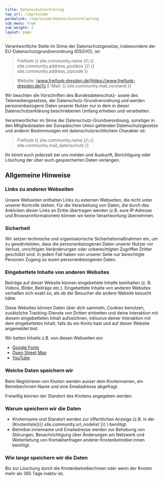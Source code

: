 ```yaml
---
title: Datenschutzerklärung
top_url: /impressum/
permalink: /impressum/datenschutzerklaerung
sub_menu: true
sub_weight: 2
layout: page
---
```


Verantwortliche Stelle im Sinne der Datenschutzgesetze, insbesondere der EU-Datenschutzgrundverordnung (DSGVO), ist:

> Freifunk {{ site.community.name }}\\
> {{ site.community.address_postbox }}\\
> {{ site.community.address_zipcode }}

> Website: [www.freifunk-dresden.de](https://www.freifunk-dresden.de/)\\
> E-Mail: {{ site.community.mail_vorstand }}

Wir beachten die Vorschriften des Bundesdatenschutz- sowie des Telemediengesetzes, der Datenschutz-Grundverordnung und werden personenbezogene Daten unserer Nutzer nur in dem in dieser Datenschutzerklärung beschriebenen Umfang erheben und verarbeiten.

Verantwortlicher im Sinne der Datenschutz-Grundverordnung, sonstiger in den Mitgliedstaaten der Europäischen Union geltenden Datenschutzgesetze und anderer Bestimmungen mit datenschutzrechtlichem Charakter ist:

> Freifunk {{ site.community.name }}\\
> {{ site.community.mail_datenschutz }}

Ihr könnt euch jederzeit bei uns melden und Auskunft, Berichtigung oder Löschung der über euch gespeicherten Daten verlangen.

## Allgemeine Hinweise
### Links zu anderen Webseiten

Unsere Webseiten enthalten Links zu externen Webseiten, die nicht unter unserer Kontrolle stehen. Für die Verarbeitung von Daten, die durch das Anklicken dieser Links an Dritte übertragen werden (z.B. eure IP-Adresse und Browserinformationen) können wir keine Verantwortung übernehmen.

### Sicherheit

Wir setzen technische und organisatorische Sicherheitsmaßnahmen ein, um zu gewährleisten, dass die personenbezogenen Daten unserer Nutzer vor Verlust, unrichtigen Veränderungen oder unberechtigten Zugriffen Dritter geschützt sind. In jedem Fall haben von unserer Seite nur berechtigte Personen Zugang zu euren personenbezogenen Daten.

### Eingebettete Inhalte von anderen Websites

Beiträge auf dieser Website können eingebettete Inhalte beinhalten (z. B. Videos, Bilder, Beiträge etc.). Eingebettete Inhalte von anderen Websites verhalten sich exakt so, als ob der Besucher die andere Website besucht hätte.

Diese Websites können Daten über dich sammeln, Cookies benutzen, zusätzliche Tracking-Dienste von Dritten einbetten und deine Interaktion mit diesem eingebetteten Inhalt aufzeichnen, inklusive deiner Interaktion mit dem eingebetteten Inhalt, falls du ein Konto hast und auf dieser Website angemeldet bist.

Wir betten Inhalte z.B. von diesen Webseiten ein:

 - [Google Fonts](https://fonts.google.com/)
 - [Open Street Map](https://www.openstreetmap.org/)
 - [YouTube](https://www.youtube.com/)

### Welche Daten speichern wir

Beim Registrieren von Knoten werden ausser dem Knotennamen, ein Betreiber/innen-Name und eine Emailadresse abgefragt.

Freiwillig können der Standort des Knotens angegeben werden.

### Warum speichern wir die Daten

 - Knotenname und Standort werden zur öffentlichen Anzeige (z.B. in der [Knotenliste]({{ site.community.url_nodelist }}) ) benötigt.
 - Betreiber.innenname und Emailadresse werden zur Behebung von Störungen, Benachrichtigung über Änderungen am Netzwerk und Weiterleitung von Kontaktanfragen anderer Knotenbetreiber.innen benötigt.

### Wie lange speichern wir die Daten

Bis zur Löschung durch die Knotenbetreiber/innen oder wenn der Knoten mehr als 365 Tage inaktiv ist.
